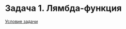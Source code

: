 # Задача 1. Лямбда-функция
[Условие задачи](https://github.com/netology-code/cppl-homeworks/tree/main/01/01)
